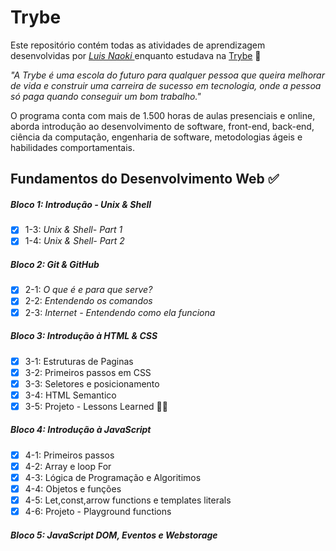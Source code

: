 # Trybe

Este repositório contém todas as atividades de aprendizagem desenvolvidas por _[Luis Naoki ](https://www.linkedin.com/in/luisnaoki/)_ enquanto estudava na [Trybe](https://www.betrybe.com/) :rocket:

_"A Trybe é uma escola do futuro para qualquer pessoa que queira melhorar de vida e construir uma carreira de sucesso em tecnologia, onde a pessoa só paga quando conseguir um bom trabalho."_

O programa conta com mais de 1.500 horas de aulas presenciais e online, aborda introdução ao desenvolvimento de software, front-end, back-end, ciência da computação, engenharia de software, metodologias ágeis e habilidades comportamentais.

## Fundamentos do Desenvolvimento Web :white_check_mark:

##### Bloco 1: Introdução - Unix & Shell

- [x] 1-3: _Unix & Shell- Part 1_
- [x] 1-4: _Unix & Shell- Part 2_

##### Bloco 2: Git & GitHub

- [x] 2-1: _O que é e para que serve?_
- [x] 2-2: _Entendendo os comandos_
- [x] 2-3: _Internet - Entendendo como ela funciona_

##### Bloco 3: Introdução à HTML & CSS

- [x]  3-1: Estruturas de Paginas
- [x]  3-2: Primeiros passos em CSS
- [x]  3-3: Seletores e posicionamento
- [x]  3-4: HTML Semantico
- [x]  3-5: Projeto - Lessons Learned 🚀🚀

##### Bloco 4: Introdução à JavaScript

- [x]  4-1: Primeiros passos
- [x]  4-2: Array e loop For
- [x]  4-3: Lógica de Programação e Algoritimos
- [x]  4-4: Objetos e funções
- [x]  4-5: Let,const,arrow functions e templates literals
- [x]  4-6: Projeto - Playground functions

##### Bloco 5: JavaScript DOM, Eventos e Webstorage

